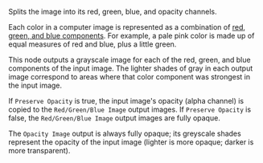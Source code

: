 Splits the image into its red, green, blue, and opacity channels.

Each color in a computer image is represented as a combination of [red, green, and blue components](http://en.wikipedia.org/wiki/RGB_color_model). For example, a pale pink color is made up of equal measures of red and blue, plus a little green.

This node outputs a grayscale image for each of the red, green, and blue components of the input image.  The lighter shades of gray in each output image correspond to areas where that color component was strongest in the input image.

If `Preserve Opacity` is true, the input image's opacity (alpha channel) is copied to the `Red/Green/Blue Image` output images.  If `Preserve Opacity` is false, the `Red/Green/Blue Image` output images are fully opaque.

The `Opacity Image` output is always fully opaque; its greyscale shades represent the opacity of the input image (lighter is more opaque; darker is more transparent).
